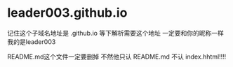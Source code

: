 # leader003.github.io
记住这个子域名地址是 .github.io  等下解析需要这个地址 一定要和你的昵称一样 我的是leader003


README.md这个文件一定要删掉 不然他只认 README.md 不认 index.hhtml!!!!
